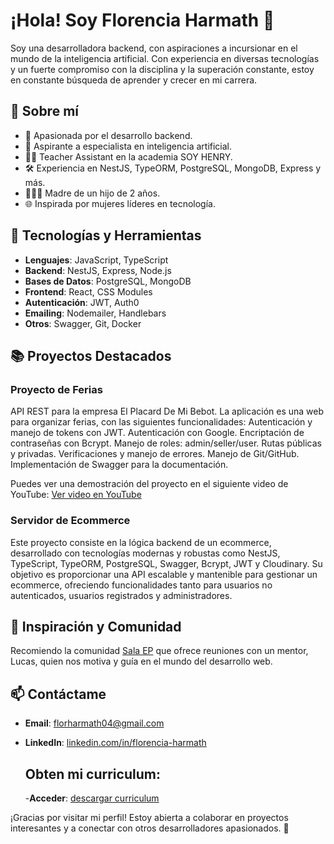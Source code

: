 # ¡Hola! Soy Florencia Harmath 👋

Soy una desarrolladora backend, con aspiraciones a incursionar en el mundo de la inteligencia artificial. Con experiencia en diversas tecnologías y un fuerte compromiso con la disciplina y la superación constante, estoy en constante búsqueda de aprender y crecer en mi carrera.

## 🚀 Sobre mí

- 🌟 Apasionada por el desarrollo backend.
- 🧠 Aspirante a especialista en inteligencia artificial.
- 👩‍🏫 Teacher Assistant en la academia SOY HENRY.
- 🛠️ Experiencia en NestJS, TypeORM, PostgreSQL, MongoDB, Express y más.
- 👩‍👧‍👦 Madre de un hijo de 2 años.
- 🌐 Inspirada por mujeres líderes en tecnología.

## 🔧 Tecnologías y Herramientas

- **Lenguajes**: JavaScript, TypeScript
- **Backend**: NestJS, Express, Node.js
- **Bases de Datos**: PostgreSQL, MongoDB
- **Frontend**: React, CSS Modules
- **Autenticación**: JWT, Auth0
- **Emailing**: Nodemailer, Handlebars
- **Otros**: Swagger, Git, Docker

## 📚 Proyectos Destacados

### Proyecto de Ferias
API REST para la empresa El Placard De Mi Bebot. La aplicación es una web para organizar ferias, con las siguientes funcionalidades: 
Autenticación y manejo de tokens con JWT.
Autenticación con Google.
Encriptación de contraseñas con Bcrypt.
Manejo de roles: admin/seller/user.
Rutas públicas y privadas.
Verificaciones y manejo de errores.
Manejo de Git/GitHub.
Implementación de Swagger para la documentación.

 Puedes ver una demostración del proyecto en el siguiente video de YouTube:
[Ver video en YouTube](https://youtu.be/6M7p-3dCETA)


### Servidor de Ecommerce
Este proyecto consiste en la lógica backend de un ecommerce, desarrollado con tecnologías modernas y robustas como NestJS, TypeScript, TypeORM, PostgreSQL, Swagger, Bcrypt, JWT y Cloudinary. Su objetivo es proporcionar una API escalable y mantenible para gestionar un ecommerce, ofreciendo funcionalidades tanto para usuarios no autenticados, usuarios registrados y administradores.

## 🌟 Inspiración y Comunidad

Recomiendo la comunidad [Sala EP](https://emprendeprogramando.com/sala-ep) que ofrece reuniones con un mentor, Lucas, quien nos motiva y guía en el mundo del desarrollo web.

## 📫 Contáctame

- **Email**: [florharmath04@gmail.com](mailto:florharmath04@gmail.com)
- **LinkedIn**: [linkedin.com/in/florencia-harmath](https://www.linkedin.com/in/florencia-harmath)

  ## Obten mi curriculum:

  -**Acceder**: [descargar curriculum](https://github.com/Florencia-Harmath/curriculum/blob/main/CV%20Florencia%20Harmath%20(1).pdf)

¡Gracias por visitar mi perfil! Estoy abierta a colaborar en proyectos interesantes y a conectar con otros desarrolladores apasionados. 🚀
